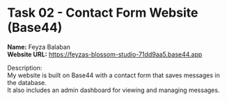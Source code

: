 
# Task 02 - Contact Form Website (Base44)

**Name:** Feyza Balaban  
**Website URL:** https://feyzas-blossom-studio-71dd9aa5.base44.app  

Description:  
My website is built on Base44 with a contact form that saves messages in the database.  
It also includes an admin dashboard for viewing and managing messages.

